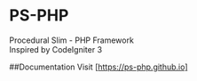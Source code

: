 # PS-PHP
Procedural Slim - PHP Framework\
Inspired by CodeIgniter 3

##Documentation
Visit [https://ps-php.github.io]
